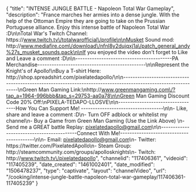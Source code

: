 {
    "title": "INTENSE JUNGLE BATTLE - Napoleon Total War Gameplay",
    "description": "France marches her armies into a dense jungle.  With the help of the Ottoman Empire they are going to take on the Prussian Portuguese alliance.  Enjoy this intense battle of Napoleon Total War :D\n\nTotal War's Twitch Channel: https:\/\/www.twitch.tv\/totalwarofficial\/profile\n\nMusket Sound mod: http:\/\/www.mediafire.com\/download\/nfnl8y2dujqxj1a\/patch_general_andy%27s_musket_sounds.pack\n\nIf you enjoyed the video don't forget to Like and Leave a comment :D\n\n-----------------------------------------PA Merchandise----------------------------------------------\n\nRepresent the Knight's of Apollo!\nBuy a T-shirt Here: http:\/\/shop.spreadshirt.com\/pixelatedapollo\/\n\n---------------------------------------------------------------------------------------------------------------\nGreen Man Gaming Link:\nhttp:\/\/www.greenmangaming.com\/?tap_a=1964-996bbb&tap_s=29753-aa0a78\n\nGreen Man Gaming Discount Code 20% Off:\nPIXELA-TEDAPO-LLOSVE\n\n----------------------------------How You Can Support Me! -----------------------------------\n\n- Like, share and leave a comment :D\n- Turn OFF adblock or whitelist my channel\n- Buy a Game from Green Man Gaming (Use the Link Above) \n- Send me a GREAT battle Replay: pixelatedapollo@gmail.com\n\n------------------------------------------Connect With Me!-----------------------------------------\n\n- Email: pixelatedapollo@gmail.com\n- Twitter: https:\/\/twitter.com\/PixelatedApollo\n- Steam Group:  http:\/\/steamcommunity.com\/groups\/apollosknights\n- Twitch: http:\/\/www.twitch.tv\/pixelatedapollo",
    "channelid": "117406361",
    "videoid": "117405239",
    "date_created": "1461002401",
    "date_modified": "1506478237",
    "type": "captivate",
    "layout": "channelVideo",
    "url": "\/cooking\/intense-jungle-battle-napoleon-total-war-gameplay\/117406361-117405239"
}